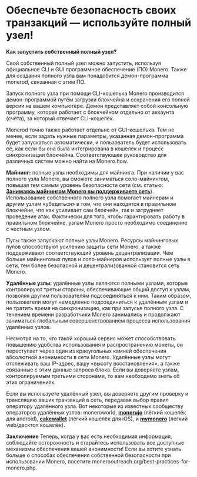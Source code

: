 # Обеспечьте безопасность своих транзакций — используйте полный узел!

**Как запустить собственный полный узел?**

Свой собственный полный узел можно запустить, используя официальное CLI и GUI программное обеспечение (ПО) Monero. Также для создания полного узла вам понадобится демон-программа monerod, связанная с этим ПО.

Запуск полного узла при помощи CLI-кошелька Monero производится демон-программой путём загрузки блокчейна и сохранения его полной версии на вашем компьютере. Демон представляет собой консольную программу, которая работает с блокчейном отдельно от аккаунта (счёта), за который отвечает CLI-кошелёк.

Monerod точно также работает отдельно от GUI-кошелька. Тем не менее, если задать нужные параметры, указанная демон-программа будет запускаться автоматически, и пользователь будет использовать её, как если бы она была интегрирована в кошелёк и процесс синхронизации блокчейна. Соответствующее руководство для различных систем можно найти на Monero.how.

**Майнинг:** полные узлы необходимы для майнинга. При наличии у вас полного узла Monero, вы сможете заниматься соло-майнингом, повышая тем самым уровень безопасности сети (см. статью: [**Занимаясь майнингом Monero вы поддерживаете сеть**](https://www.monerooutreach.org/mine-to-support-the-network.php)). Использование собственного полного узла помогает майнерам и другим узлам «убедиться» в том, что они находятся в правильном блокчейне, что как усиливает сам блокчейн, так и затрудняет проведение атак. Фактически для того, чтобы гарантировать работу в правильном блокчейне, узлам Monero просто необходимо соединение с честным узлом.

Пулы также запускают полные узлы Monero. Ресурсы майнинговых пулов способствуют усилению защиты сети Monero, а также поддерживают соответствующий уровень децентрализации. Чем больше майнинговых пулов и соло-майнеров использует полные узлы в сети, тем более безопасной и децентрализованной становится сеть Monero.

**Удалённые узлы:** удалённые узлы являются полными узлами, которые контролируют третьи стороны, обеспечивающие общий доступ к узлам, позволяя другим пользователям подсоединяться к ним. Таким образом, пользователи могут немедленно подсоединиться к удалённым узлам и не тратить время на синхронизацию, как при запуске полного узла. С течением времени разработчики Monero занимались и продолжают заниматься глобальным совершенствованием процесса использования удалённых узлов.

Несмотря на то, что такой хороший сервис может способствовать повышению удобства использования и распространению монеты, он переступает через один из краеугольных камней обеспечения абсолютной анонимности в сети Monero. Удалённые узлы могут отслеживать ваш IP-адрес, вашу «высоту восстановления», а также связанные с этим данные запроса блока. Если вы доверяете узлам, контролируемым третьими сторонами, то вам необходимо знать об этих ограничениях.

Если вы используете удалённый узел, вы доверяете другим проверку и трансляцию ваших транзакций в сеть, передавая выбор правил оператору удалённого узла. Вот некоторые из известных сообществу операторов удалённых узлов: moneroworld, [**monerujo**](https://www.monerujo.io/) (лёгкий кошелёк для android), [**cakewallet**](https://cakewallet.io/) (лёгкий кошелёк для iOS), и [**mymonero**](https://mymonero.com/) (легкий web/десктоп кошелёк).

**Заключение**
Теперь, когда у вас есть необходимая информация, соблюдайте осторожность и старайтесь использовать все доступные механизмы обеспечения вашей анонимности! Если вы хотите узнать больше о способах обеспечения собственной безопасности при использовании Monero, посетите monerooutreach.org/best-practices-for-monero.php.
